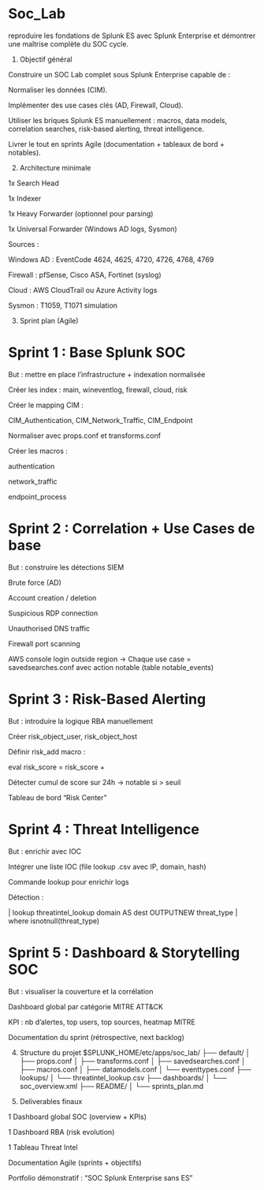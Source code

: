 # Soc_Lab
reproduire les fondations de Splunk ES avec Splunk Enterprise et démontrer une maîtrise complète du SOC cycle.

1. Objectif général

Construire un SOC Lab complet sous Splunk Enterprise capable de :

Normaliser les données (CIM).

Implémenter des use cases clés (AD, Firewall, Cloud).

Utiliser les briques Splunk ES manuellement : macros, data models, correlation searches, risk-based alerting, threat intelligence.

Livrer le tout en sprints Agile (documentation + tableaux de bord + notables).

2. Architecture minimale

1x Search Head

1x Indexer

1x Heavy Forwarder (optionnel pour parsing)

1x Universal Forwarder (Windows AD logs, Sysmon)

Sources :

Windows AD : EventCode 4624, 4625, 4720, 4726, 4768, 4769

Firewall : pfSense, Cisco ASA, Fortinet (syslog)

Cloud : AWS CloudTrail ou Azure Activity logs

Sysmon : T1059, T1071 simulation

3. Sprint plan (Agile)

# Sprint 1 : Base Splunk SOC

But : mettre en place l’infrastructure + indexation normalisée

Créer les index : main, wineventlog, firewall, cloud, risk

Créer le mapping CIM :

CIM_Authentication, CIM_Network_Traffic, CIM_Endpoint

Normaliser avec props.conf et transforms.conf

Créer les macros :

authentication

network_traffic

endpoint_process

# Sprint 2 : Correlation + Use Cases de base

But : construire les détections SIEM

Brute force (AD)

Account creation / deletion

Suspicious RDP connection

Unauthorised DNS traffic

Firewall port scanning

AWS console login outside region
→ Chaque use case = savedsearches.conf avec action notable (table notable_events)

# Sprint 3 : Risk-Based Alerting

But : introduire la logique RBA manuellement

Créer risk_object_user, risk_object_host

Définir risk_add macro :

eval risk_score = risk_score + <value>


Détecter cumul de score sur 24h → notable si > seuil

Tableau de bord “Risk Center”

# Sprint 4 : Threat Intelligence

But : enrichir avec IOC

Intégrer une liste IOC (file lookup .csv avec IP, domain, hash)

Commande lookup pour enrichir logs

Détection :

| lookup threatintel_lookup domain AS dest OUTPUTNEW threat_type
| where isnotnull(threat_type)

# Sprint 5 : Dashboard & Storytelling SOC

But : visualiser la couverture et la corrélation

Dashboard global par catégorie MITRE ATT&CK

KPI : nb d’alertes, top users, top sources, heatmap MITRE

Documentation du sprint (rétrospective, next backlog)

4. Structure du projet
$SPLUNK_HOME/etc/apps/soc_lab/
 ├── default/
 │    ├── props.conf
 │    ├── transforms.conf
 │    ├── savedsearches.conf
 │    ├── macros.conf
 │    ├── datamodels.conf
 │    └── eventtypes.conf
 ├── lookups/
 │    └── threatintel_lookup.csv
 ├── dashboards/
 │    └── soc_overview.xml
 ├── README/
 │    └── sprints_plan.md

5. Deliverables finaux

1 Dashboard global SOC (overview + KPIs)

1 Dashboard RBA (risk evolution)

1 Tableau Threat Intel

Documentation Agile (sprints + objectifs)

Portfolio démonstratif : “SOC Splunk Enterprise sans ES”
